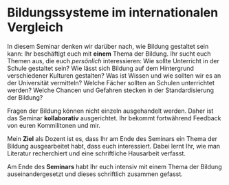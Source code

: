 # Bildungssysteme im internationalen Vergleich

<!--Jede Generation muss **Bildung** neu definieren. Es ist kein Gesetz, dass es ein dreigliedriges Schulsystem  oder ein einheitliches Curriculum gibt. Bildung wird in jeder Gesellschaft neu ausgehandelt: Bis Anfang des 20. Jahrhunderts beispielsweise konnten Frauen nicht an einer deutschen Universität studieren. Dies wäre heutzutage undenkbar.  

Bildung heute wird bestimmt von **internationalen Vergleichsstudien** (PISA). Eine Folge dieser Entwicklung ist die Umsetzung von Kompetenzstandards in den deutschen Schulen. Gleichzeitig zeigen sich immer noch starke Defizite: beispielsweise steht der sozioökonomische Hintergrund immer noch eng mit dem Bildungserfolg in Verbindung. 

Die andere Frage ist, welches **Ziel** Bildung verfolgen sollte. Ist es ein Mittel, die wirtschaftliche Stärke eines Landes aufrecht zu erhalten oder zu vergrößern? Dient es der Entwicklung jeder einzelnen Person in einer Gesellschaft? Diese Ziele sind gesellschaftlich ausgehandelt. Ihr als Studierende seit an diesem Prozess beteiligt.-->

In diesem Seminar denken wir darüber nach, wie Bildung gestaltet sein kann: Ihr beschäftigt euch mit **einem** Thema der Bildung. Ihr sucht euch Themen aus, die euch *persönlich* interessieren: Wie sollte Unterricht in der Schule gestaltet sein? Wie lässt sich Bildung auf dem Hintergrund verschiedener Kulturen gestalten? Was ist Wissen und wie sollten wir es an der Universität vermitteln? Welche Fächer sollten an Schulen unterrichtet werden? Welche Chancen und Gefahren stecken in der Standardisierung der Bildung? 

Fragen der Bildung können nicht einzeln ausgehandelt werden. Daher ist das Seminar **kollaborativ** ausgerichtet. Ihr bekommt fortwährend Feedback von euren Kommilitonen und mir. 

Mein **Ziel** als Dozent ist es, dass Ihr am Ende des Seminars ein Thema der Bildung ausgearbeitet habt, dass euch interessiert. Dabei lernt Ihr, wie man Literatur recherchiert und eine schriftliche Hausarbeit verfasst. 

Am Ende des **Seminars** habt Ihr euch intensiv mit einem Thema der Bildung auseinandergesetzt und dieses schriftlich zusammen gefasst. 